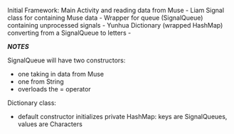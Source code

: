 Initial Framework:
Main Activity and reading data from Muse - Liam
Signal class for containing Muse data - 
Wrapper for queue (SignalQueue) containing unprocessed signals - Yunhua
Dictionary (wrapped HashMap) converting from a SignalQueue to letters - 




***NOTES***

SignalQueue will have two constructors:
  - one taking in data from Muse
  - one from String
  - overloads the = operator
 
Dictionary class:
  - default constructor initializes private HashMap: keys are SignalQueues, values are Characters
